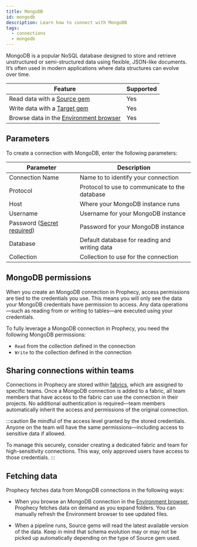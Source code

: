 ```yaml
---
title: MongoDB
id: mongodb
description: Learn how to connect with MongoDB
tags:
  - connections
  - mongodb
---
```


MongoDB is a popular NoSQL database designed to store and retrieve unstructured or semi-structured data using flexible, JSON-like documents. It’s often used in modern applications where data structures can evolve over time.

| Feature                                                       | Supported |
| ------------------------------------------------------------- | --------- |
| Read data with a [Source gem](/analysts/source-target)        | Yes       |
| Write data with a [Target gem](/analysts/source-target)       | Yes       |
| Browse data in the [Environment browser](/analysts/pipelines) | Yes       |

## Parameters

To create a connection with MongoDB, enter the following parameters:

| Parameter                                                            | Description                                    |
| -------------------------------------------------------------------- | ---------------------------------------------- |
| Connection Name                                                      | Name to to identify your connection            |
| Protocol                                                             | Protocol to use to communicate to the database |
| Host                                                                 | Where your MongoDB instance runs               |
| Username                                                             | Username for your MongoDB instance             |
| Password ([Secret required](docs/administration/secrets/secrets.md)) | Password for your MongoDB instance             |
| Database                                                             | Default database for reading and writing data  |
| Collection                                                           | Collection to use for the connection           |

## MongoDB permissions

When you create an MongoDB connection in Prophecy, access permissions are tied to the credentials you use. This means you will only see the data your MongoDB credentials have permission to access. Any data operations—such as reading from or writing to tables—are executed using your credentials.

To fully leverage a MongoDB connection in Prophecy, you need the following MongoDB permissions:

- `Read` from the collection defined in the connection
- `Write` to the collection defined in the connection

## Sharing connections within teams

Connections in Prophecy are stored within [fabrics](docs/administration/fabrics/prophecy-fabrics/prophecy-fabrics.md), which are assigned to specific teams. Once a MongoDB connection is added to a fabric, all team members that have access to the fabric can use the connection in their projects. No additional authentication is required—team members automatically inherit the access and permissions of the original connection.

:::caution
Be mindful of the access level granted by the stored credentials. Anyone on the team will have the same permissions—including access to sensitive data if allowed.

To manage this securely, consider creating a dedicated fabric and team for high-sensitivity connections. This way, only approved users have access to those credentials.
:::

## Fetching data

Prophecy fetches data from MongoDB connections in the following ways:

- When you browse an MongoDB connection in the [Environment browser](/analysts/pipelines), Prophecy fetches data on demand as you expand folders. You can manually refresh the Environment browser to see updated files.

- When a pipeline runs, Source gems will read the latest available version of the data. Keep in mind that schema evolution may or may not be picked up automatically depending on the type of Source gem used.

